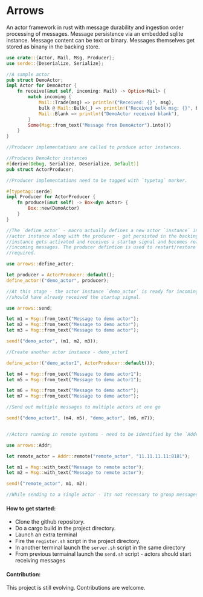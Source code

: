 # Arrows
An actor framework in rust with message durability and ingestion order processing of messages. Message persistence via an embedded sqlite instance. Message content can be text or binary.
 Messages themselves get stored as binany in the backing store.

```rust
use crate::{Actor, Mail, Msg, Producer};
use serde::{Deserialize, Serialize};

//A sample actor
pub struct DemoActor;
impl Actor for DemoActor {
    fn receive(&mut self, incoming: Mail) -> Option<Mail> {
        match incoming {
            Mail::Trade(msg) => println!("Received: {}", msg),
            bulk @ Mail::Bulk(_) => println!("Received bulk msg: {}", bulk),
            Mail::Blank => println!("DemoActor received blank"),
        }
        Some(Msg::from_text("Message from DemoActor").into())
    }
}

//Producer implementations are called to produce actor instances.

//Produces DemoActor instances
#[derive(Debug, Serialize, Deserialize, Default)]
pub struct ActorProducer;

//Producer implementations need to be tagged with `typetag` marker.

#[typetag::serde]
impl Producer for ActorProducer {
    fn produce(&mut self) -> Box<dyn Actor> {
        Box::new(DemoActor)
    }
}

//The `define_actor` - macro actually defines a new actor `instance` in the system. The
//actor instance along with the producer - get persisted in the backing store, the actor
//instance gets activated and receives a startup signal and becomes ready to process
//incoming messages. The producer defintion is used to restart/restore the actor as
//required.

use arrows::define_actor;

let producer = ActorProducer::default();
define_actor!("demo_actor", producer);

//At this stage - the actor instance `demo_actor` is ready for incoming messages. It
//should have already received the startup signal.

use arrows::send;

let m1 = Msg::from_text("Message to demo actor");
let m2 = Msg::from_text("Message to demo actor");
let m3 = Msg::from_text("Message to demo actor");

send!("demo_actor", (m1, m2, m3));

//Create another actor instance - demo_actor1

define_actor!("demo_actor1", ActorProducer::default());

let m4 = Msg::from_text("Message to demo actor1");
let m5 = Msg::from_text("Message to demo actor1");

let m6 = Msg::from_text("Message to demo actor");
let m7 = Msg::from_text("Message to demo actor");

//Send out multiple messages to multiple actors at one go

send!("demo_actor1", (m4, m5), "demo_actor", (m6, m7));


//Actors running in remote systems - need to be identified by the `Addr` construct:

use arrows::Addr;

let remote_actor = Addr::remote("remote_actor", "11.11.11.11:8181");

let m1 = Msg::with_text("Message to remote actor");
let m2 = Msg::with_text("Message to remote actor");

send!("remote_actor", m1, m2);

//While sending to a single actor - its not recessary to group messages within braces.
```

#### How to get started:

* Clone the github repository.
* Do a cargo build in the project directory.
* Launch an extra terminal
* Fire the `register.sh` script in the project directory.
* In another terminal launch the `server.sh` script in the same directory
* From previous termainal launch the `send.sh` script - actors should start receiving messages


#### Contribution: 
This project is still evolving. Contributions are welcome.
